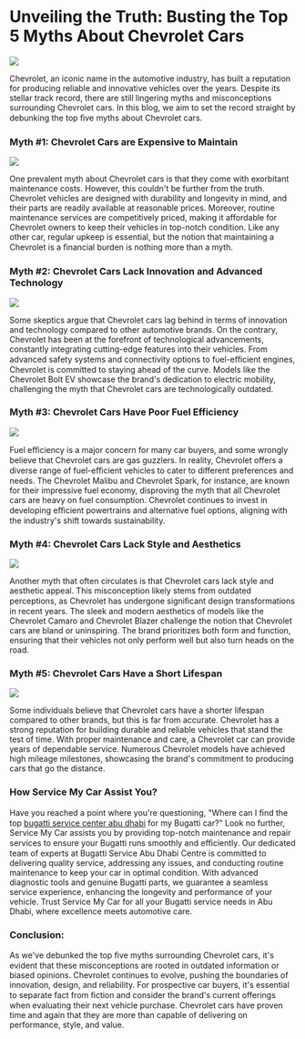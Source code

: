 # Unveiling the Truth: Busting the Top 5 Myths About Chevrolet Cars

![](https://www.nflnewsz.com/wp-content/uploads/2024/01/Unveiling-the-Truth-Busting-the-Top-5-Myths-About-Chevrolet-Cars-1-300x300.jpg)

Chevrolet, an iconic name in the automotive industry, has built a reputation for producing reliable and innovative vehicles over the years. Despite its stellar track record, there are still lingering myths and misconceptions surrounding Chevrolet cars. In this blog, we aim to set the record straight by debunking the top ﬁve myths about Chevrolet cars.

### Myth #1: Chevrolet Cars are Expensive to Maintain

![](https://lh7-us.googleusercontent.com/e4JRhRNzQ1NFFWw2P7auwc1kCpCxrVwnkF0gPUS8FOQvEg5u7W5N_gVSEovnnNCJC6zNYXTMFBDYe87iXNFpBbZNfxSvecE38DRJHkvb2GpLKRkWZEej6yJZ-cb24p7hSPju04yIkfZib-0gDEoaZbM)

One prevalent myth about Chevrolet cars is that they come with exorbitant maintenance costs. However, this couldn't be further from the truth. Chevrolet vehicles are designed with durability and longevity in mind, and their parts are readily available at reasonable prices. Moreover, routine maintenance services are competitively priced, making it affordable for Chevrolet owners to keep their vehicles in top-notch condition. Like any other car, regular upkeep is essential, but the notion that maintaining a Chevrolet is a ﬁnancial burden is nothing more than a myth.

### Myth #2: Chevrolet Cars Lack Innovation and Advanced Technology

![](https://lh7-us.googleusercontent.com/GnEkcRkjHQPewRc-xePUA1hvvl0_qAb5SxCL3bLOGvxLu6bXNQxkdhK_iRwZAgPDLLpGsUIa2CUeHxAB3lHGmG_IbK61JuIQkVR-YgSTV9NXuuHf0PanTc8yktbFRmFU15I2QY0zlK-CiGuf-bJoCTk)

Some skeptics argue that Chevrolet cars lag behind in terms of innovation and technology compared to other automotive brands. On the contrary, Chevrolet has been at the forefront of technological advancements, constantly integrating cutting-edge features into their vehicles. From advanced safety systems and connectivity options to fuel-eﬃcient engines, Chevrolet is committed to staying ahead of the curve. Models like the Chevrolet Bolt EV showcase the brand's dedication to electric mobility, challenging the myth that Chevrolet cars are technologically outdated.

### Myth #3: Chevrolet Cars Have Poor Fuel Efficiency

![](https://lh7-us.googleusercontent.com/l9EtBU62m8rCtEVm1LxJ5ZHQnKZe2IRCCuw59ppMrh6CgAUVj4Vnji1dY1NRtujkbi6X-05GH_HIOyDLJxA2hcUF62Kt7zmD7PSMb2Koyydm8vqu7WWdPQDCXmsuVOm_OggPfurKDO9ThIRABjKdQDM)

Fuel eﬃciency is a major concern for many car buyers, and some wrongly believe that Chevrolet cars are gas guzzlers. In reality, Chevrolet offers a diverse range of fuel-eﬃcient vehicles to cater to different preferences and needs. The Chevrolet Malibu and Chevrolet Spark, for instance, are known for their impressive fuel economy, disproving the myth that all Chevrolet cars are heavy on fuel consumption. Chevrolet continues to invest in developing eﬃcient powertrains and alternative fuel options, aligning with the industry's shift towards sustainability.

### Myth #4: Chevrolet Cars Lack Style and Aesthetics

![](https://lh7-us.googleusercontent.com/QdWTpTOBrZ42qywYz058dn2bOG1LQJCxayAqURqwOdbhZRpYY6rR3GPapwzW-HvPzL2DsgT0j6HXSPrkmN-W2v-zkW2BZBFDmOXl7b05LFlVheJKBOn1syQnfiZrNuBCkxYrMlmPZZ0wyGcBSLnpZtc)

Another myth that often circulates is that Chevrolet cars lack style and aesthetic appeal. This misconception likely stems from outdated perceptions, as Chevrolet has undergone signiﬁcant design transformations in recent years. The sleek and modern aesthetics of models like the Chevrolet Camaro and Chevrolet Blazer challenge the notion that Chevrolet cars are bland or uninspiring. The brand prioritizes both form and function, ensuring that their vehicles not only perform well but also turn heads on the road.

### Myth #5: Chevrolet Cars Have a Short Lifespan

![](https://lh7-us.googleusercontent.com/ln9EFuD7vxBIMoQ7-r_5DA9aD3deJ-XQhHHgXwgFYgtdZ7P-iC09HXvF8yfSVCxLi-JUhhheV2ZpOlLlxTCo6w-usP-okkXADdcmD9TfJDUld30ykR5xp1ka2dPUnkxfHbGEYUr7HH6vV3G0o5daeEI)

Some individuals believe that Chevrolet cars have a shorter lifespan compared to other brands, but this is far from accurate. Chevrolet has a strong reputation for building durable and reliable vehicles that stand the test of time. With proper maintenance and care, a Chevrolet car can provide years of dependable service. Numerous Chevrolet models have achieved high mileage milestones, showcasing the brand's commitment to producing cars that go the distance.

### How Service My Car Assist You?

Have you reached a point where you're questioning, "Where can I ﬁnd the top [bugatti service center abu dhabi](https://servicemycar.com/uae/bugatti-service-abu-dhabi) for my Bugatti car?" Look no further, Service My Car assists you by providing top-notch maintenance and repair services to ensure your Bugatti runs smoothly and eﬃciently. Our dedicated team of experts at Bugatti Service Abu Dhabi Centre is committed to delivering quality service, addressing any issues, and conducting routine maintenance to keep your car in optimal condition. With advanced diagnostic tools and genuine Bugatti parts, we guarantee a seamless service experience, enhancing the longevity and performance of your vehicle. Trust Service My Car for all your Bugatti service needs in Abu Dhabi, where excellence meets automotive care.

### Conclusion:

As we've debunked the top ﬁve myths surrounding Chevrolet cars, it's evident that these misconceptions are rooted in outdated information or biased opinions. Chevrolet continues to evolve, pushing the boundaries of innovation, design, and reliability. For prospective car buyers, it's essential to separate fact from ﬁction and consider the brand's current offerings when evaluating their next vehicle purchase. Chevrolet cars have proven time and again that they are more than capable of delivering on performance, style, and value.